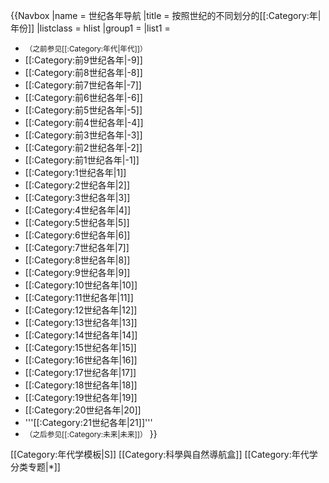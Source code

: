 {{Navbox
|name  = 世纪各年导航
|title = 按照世纪的不同划分的[[:Category:年|年份]]
|listclass = hlist
|group1  = 
|list1   =
* <small>（之前参见[[:Category:年代|年代]]）</small>
* [[:Category:前9世纪各年|-9]]
* [[:Category:前8世纪各年|-8]]
* [[:Category:前7世纪各年|-7]]
* [[:Category:前6世纪各年|-6]]
* [[:Category:前5世纪各年|-5]]
* [[:Category:前4世纪各年|-4]]
* [[:Category:前3世纪各年|-3]]
* [[:Category:前2世纪各年|-2]]
* [[:Category:前1世纪各年|-1]]
* [[:Category:1世纪各年|1]]
* [[:Category:2世纪各年|2]]
* [[:Category:3世纪各年|3]]
* [[:Category:4世纪各年|4]]
* [[:Category:5世纪各年|5]]
* [[:Category:6世纪各年|6]]
* [[:Category:7世纪各年|7]]
* [[:Category:8世纪各年|8]]
* [[:Category:9世纪各年|9]]
* [[:Category:10世纪各年|10]]
* [[:Category:11世纪各年|11]]
* [[:Category:12世纪各年|12]]
* [[:Category:13世纪各年|13]]
* [[:Category:14世纪各年|14]]
* [[:Category:15世纪各年|15]]
* [[:Category:16世纪各年|16]]
* [[:Category:17世纪各年|17]]
* [[:Category:18世纪各年|18]]
* [[:Category:19世纪各年|19]]
* [[:Category:20世纪各年|20]]
* '''[[:Category:21世纪各年|21]]'''
* <small>（之后参见[[:Category:未来|未来]]）</small>
}}
<noinclude>
[[Category:年代学模板|S]]
[[Category:科學與自然導航盒]]
[[Category:年代学分类专题|*]]
</noinclude>